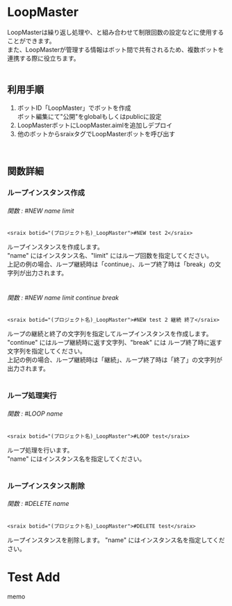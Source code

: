 # LoopMaster

LoopMasterは繰り返し処理や、<srai>と組み合わせて制限回数の設定などに使用することができます。  
また、LoopMasterが管理する情報はボット間で共有されるため、複数ボットを連携する際に役立ちます。  
<br/>
## 利用手順
1. ボットID「LoopMaster」でボットを作成  
   ボット編集にて"公開"をglobalもしくはpublicに設定
2. LoopMasterボットにLoopMaster.aimlを追加しデプロイ
3. 他のボットからsraixタグでLoopMasterボットを呼び出す  

<br/>

## 関数詳細
### ループインスタンス作成
###### 関数 : #NEW name limit
```
<sraix botid="(プロジェクト名)_LoopMaster">#NEW test 2</sraix>
```
ループインスタンスを作成します。  
"name" にはインスタンス名、"limit" にはループ回数を指定してください。  
上記の例の場合、ループ継続時は「continue」、ループ終了時は「break」の文字列が出力されます。  
<br/>
###### 関数 : #NEW name limit continue break
```
<sraix botid="(プロジェクト名)_LoopMaster">#NEW test 2 継続 終了</sraix>
```
ループの継続と終了の文字列を指定してループインスタンスを作成します。  
"continue" にはループ継続時に返す文字列、"break" には ループ終了時に返す文字列を指定してください。  
上記の例の場合、ループ継続時は「継続」、ループ終了時は「終了」の文字列が出力されます。  
<br/>
### ループ処理実行
###### 関数 : #LOOP name
```
<sraix botid="(プロジェクト名)_LoopMaster">#LOOP test</sraix>
```
ループ処理を行います。  
"name" にはインスタンス名を指定してください。  
<br/>
### ループインスタンス削除
###### 関数 : #DELETE name
```
<sraix botid="(プロジェクト名)_LoopMaster">#DELETE test</sraix>
```
ループインスタンスを削除します。
"name" にはインスタンス名を指定してください。

# Test Add
memo

